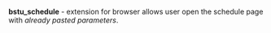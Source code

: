 **bstu_schedule** - extension for browser allows user open the schedule
page with _already pasted parameters_.
